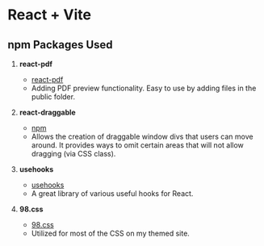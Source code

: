 # React + Vite

## npm Packages Used

1. **react-pdf**

   - [react-pdf](https://projects.wojtekmaj.pl/react-pdf/)
   - Adding PDF preview functionality. Easy to use by adding files in the public folder.

2. **react-draggable**

   - [npm](https://www.npmjs.com/package/react-draggable)
   - Allows the creation of draggable window divs that users can move around. It provides ways to omit certain areas that will not allow dragging (via CSS class).

3. **usehooks**

   - [usehooks](https://usehooks.com/)
   - A great library of various useful hooks for React.

4. **98.css**
   - [98.css](https://jdan.github.io/98.css/)
   - Utilized for most of the CSS on my themed site.
